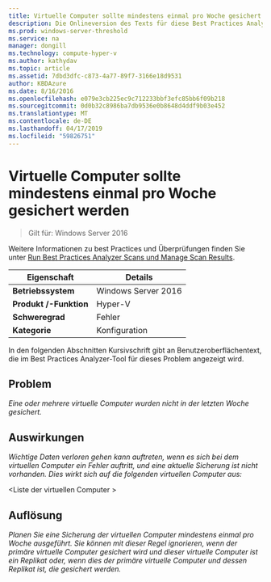 ```yaml
---
title: Virtuelle Computer sollte mindestens einmal pro Woche gesichert werden
description: Die Onlineversion des Texts für diese Best Practices Analyzer-Regel.
ms.prod: windows-server-threshold
ms.service: na
manager: dongill
ms.technology: compute-hyper-v
ms.author: kathydav
ms.topic: article
ms.assetid: 7dbd3dfc-c873-4a77-89f7-3166e18d9531
author: KBDAzure
ms.date: 8/16/2016
ms.openlocfilehash: e079e3cb225ec9c712233bbf3efc85bb6f09b218
ms.sourcegitcommit: 0d0b32c8986ba7db9536e0b8648d4ddf9b03e452
ms.translationtype: MT
ms.contentlocale: de-DE
ms.lasthandoff: 04/17/2019
ms.locfileid: "59826751"
---
```

# <a name="virtual-machines-should-be-backed-up-at-least-once-every-week"></a>Virtuelle Computer sollte mindestens einmal pro Woche gesichert werden

>Gilt für: Windows Server 2016

Weitere Informationen zu best Practices und Überprüfungen finden Sie unter [Run Best Practices Analyzer Scans und Manage Scan Results](https://go.microsoft.com/fwlink/p/?LinkID=223177).  
  
|Eigenschaft|Details|  
|-|-|  
|**Betriebssystem**|Windows Server 2016|  
|**Produkt /-Funktion**|Hyper-V|  
|**Schweregrad**|Fehler|  
|**Kategorie**|Konfiguration|  
  
In den folgenden Abschnitten Kursivschrift gibt an Benutzeroberflächentext, die im Best Practices Analyzer-Tool für dieses Problem angezeigt wird.  
  
## <a name="issue"></a>Problem  
*Eine oder mehrere virtuelle Computer wurden nicht in der letzten Woche gesichert.*  
  
## <a name="impact"></a>Auswirkungen  
*Wichtige Daten verloren gehen kann auftreten, wenn es sich bei dem virtuellen Computer ein Fehler auftritt, und eine aktuelle Sicherung ist nicht vorhanden. Dies wirkt sich auf die folgenden virtuellen Computer aus:*  
  
\<Liste der virtuellen Computer >  
  
## <a name="resolution"></a>Auflösung  
*Planen Sie eine Sicherung der virtuellen Computer mindestens einmal pro Woche ausgeführt. Sie können mit dieser Regel ignorieren, wenn der primäre virtuelle Computer gesichert wird und dieser virtuelle Computer ist ein Replikat oder, wenn dies der primäre virtuelle Computer und dessen Replikat ist, die gesichert werden.*  
  



